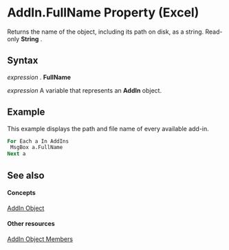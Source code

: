 
# AddIn.FullName Property (Excel)

Returns the name of the object, including its path on disk, as a string. Read-only  **String** .


## Syntax

 _expression_ . **FullName**

 _expression_ A variable that represents an **AddIn** object.


## Example

This example displays the path and file name of every available add-in.


```vb
For Each a In AddIns 
 MsgBox a.FullName 
Next a
```


## See also


#### Concepts


[AddIn Object](ad26800d-5342-fb4c-01f3-05b7eceb7ffd.md)
#### Other resources


[AddIn Object Members](b12f1193-e251-5f71-508f-3d348109f5a6.md)
